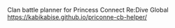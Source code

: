 Clan battle planner for Princess Connect Re:Dive Global
https://kabikabise.github.io/priconne-cb-helper/
